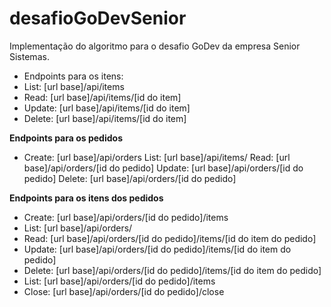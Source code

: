 # desafioGoDevSenior
Implementação do algoritmo para o desafio GoDev da empresa Senior Sistemas.
- Endpoints para os itens:
- List: [url base]/api/items
- Read: [url base]/api/items/[id do item]
- Update: [url base]/api/items/[id do item]
- Delete: [url base]/api/items/[id do item]

**Endpoints para os pedidos**
- Create: [url base]/api/orders
List: [url base]/api/items/
Read: [url base]/api/orders/[id do pedido]
Update: [url base]/api/orders/[id do pedido]
Delete: [url base]/api/orders/[id do pedido]

**Endpoints para os itens dos pedidos**
- Create: [url base]/api/orders/[id do pedido]/items
- List: [url base]/api/orders/
- Read: [url base]/api/orders/[id do pedido]/items/[id do item do pedido]
- Update: [url base]/api/orders/[id do pedido]/items/[id do item do pedido]
- Delete: [url base]/api/orders/[id do pedido]/items/[id do item do pedido]
- List: [url base]/api/orders/[id do pedido]/items
- Close: [url base]/api/orders/[id do pedido]/close
